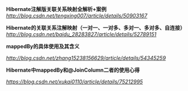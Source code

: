 **Hibernate注解版关联关系映射全解析+案例**
*http://blog.csdn.net/tengxing007/article/details/50903167*



**Hibernate的关联关系注解映射（一对一、一对多、多对一、多对多、自连接）**
*http://blog.csdn.net/baidu_28283827/article/details/52789151*



**mappedBy的具体使用及其含义**

*http://blog.csdn.net/zhang15238156629/article/details/54345259*



**Hibernate中mappedBy和@JoinColumn二者的使用心得**

*https://blog.csdn.net/xukai0110/article/details/75212995*